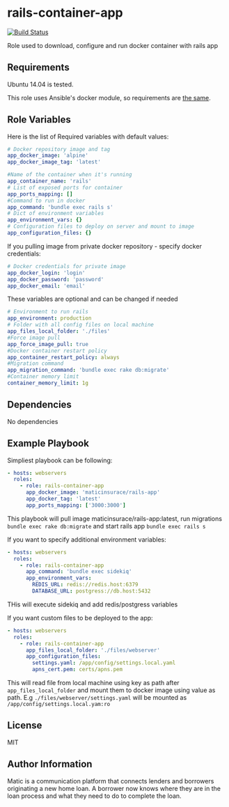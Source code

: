 rails-container-app
=========
[![Build Status](https://travis-ci.org/matic-insurance/ansible-rails-container-app.svg?branch=master)](https://travis-ci.org/matic-insurance/ansible-rails-container-app)

Role used to download, configure and run docker container with rails app

Requirements
------------

Ubuntu 14.04 is tested.

This role uses Ansible's docker module, so requirements are [the same](https://docs.ansible.com/ansible/docker_image_module.html#requirements-on-host-that-executes-module).

Role Variables
--------------

Here is the list of Required variables with default values:
```yaml
# Docker repository image and tag
app_docker_image: 'alpine'
app_docker_image_tag: 'latest'

#Name of the container when it's running
app_container_name: 'rails'
# List of exposed ports for container
app_ports_mapping: []
#Command to run in docker
app_command: 'bundle exec rails s'
# Dict of environment variables
app_environment_vars: {}
# Configuration files to deploy on server and mount to image
app_configuration_files: {}
```
If you pulling image from private docker repository - specify docker credentials:
```yaml
# Docker credentials for private image
app_docker_login: 'login'
app_docker_password: 'password'
app_docker_email: 'email'
```

These variables are optional and can be changed if needed
```yaml
# Environment to run rails
app_environment: production
# Folder with all config files on local machine
app_files_local_folder: './files'
#Force image pull
app_force_image_pull: true
#Docker container restart policy
app_container_restart_policy: always
#Migration command
app_migration_command: 'bundle exec rake db:migrate'
#Container memory limit
container_memory_limit: 1g
```

Dependencies
------------

No dependencies

Example Playbook
----------------

Simpliest playbook can be following:

```yaml
- hosts: webservers
  roles:
    - role: rails-container-app
      app_docker_image: 'maticinsurace/rails-app'
      app_docker_tag: 'latest'
      app_ports_mapping: ['3000:3000']
```
This playbook will pull image maticinsurace/rails-app:latest, 
run migrations `bundle exec rake db:migrate` and start rails app `bundle exec rails s`

If you want to specify additional environment variables:
```yaml
- hosts: webservers
  roles:
    - role: rails-container-app
      app_command: 'bundle exec sidekiq'
      app_environment_vars: 
        REDIS_URL: redis://redis.host:6379
        DATABASE_URL: postgress://db.host:5432
```
THis will execute sidekiq and add redis/postgress variables

If you want custom files to be deployed to the app:
```yaml
- hosts: webservers
  roles:
    - role: rails-container-app
      app_files_local_folder: './files/webserver'
      app_configuration_files: 
        settings.yaml: /app/config/settings.local.yaml
        apns_cert.pem: certs/apns.pem
```
This will read file from local machine using key as path after `app_files_local_folder`
and mount them to docker image using value as path. E.g `./files/webserver/settings.yaml` 
will be mounted as `/app/config/settings.local.yam:ro`

License
-------

MIT

Author Information
------------------

Matic is a communication platform that connects lenders and borrowers originating a new home loan. A borrower now knows where they are in the loan process and what they need to do to complete the loan.
